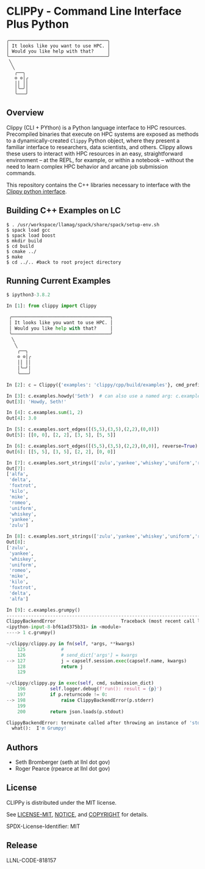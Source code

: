 # CLIPPy - Command Line Interface Plus Python

```
╭────────────────────────────────────╮
│ It looks like you want to use HPC. │ 
│ Would you like help with that?     │
╰────────────────────────────────────╯
 ╲
  ╲
   ╭──╮  
   ⊙ ⊙│╭
   ││ ││
   │╰─╯│
   ╰───╯
```

## Overview

Clippy (CLI + PYthon) is a Python language interface to HPC resources. Precompiled binaries that
execute on HPC systems are exposed as methods to a dynamically-created `Clippy` Python object, where
they present a familiar interface to researchers, data scientists, and others. Clippy allows these
users to interact with HPC resources in an easy, straightforward environment – at the REPL, for
example, or within a notebook – without the need to learn complex HPC behavior and arcane job
submission commands.

This repository contains the C++ libraries necessary to interface with the
[Clippy python interface](https://github.com/LLNL/clippy).

## Building C++ Examples on LC

```console
$ . /usr/workspace/llamag/spack/share/spack/setup-env.sh
$ spack load gcc
$ spack load boost
$ mkdir build
$ cd build
$ cmake ../
$ make
$ cd ../.. #back to root project directory
```

## Running Current Examples

```python
$ ipython3-3.8.2

In [1]: from clippy import Clippy

 ╭────────────────────────────────────╮
 │ It looks like you want to use HPC. │ 
 │ Would you like help with that?     │
 ╰────────────────────────────────────╯
  ╲
   ╲
    ╭──╮  
    ⊙ ⊙│╭
    ││ ││
    │╰─╯│
    ╰───╯

In [2]: c = Clippy({'examples': 'clippy/cpp/build/examples'}, cmd_prefix='', loglevel=0)

In [3]: c.examples.howdy('Seth')  # can also use a named arg: c.examples.howdy(name='Seth')
Out[3]: 'Howdy, Seth!'

In [4]: c.examples.sum(1, 2)
Out[4]: 3.0

In [5]: c.examples.sort_edges([(5,5),(3,5),(2,2),(0,0)])
Out[5]: [[0, 0], [2, 2], [3, 5], [5, 5]]

In [6]: c.examples.sort_edges([(5,5),(3,5),(2,2),(0,0)], reverse=True)
Out[6]: [[5, 5], [3, 5], [2, 2], [0, 0]]

In [7]: c.examples.sort_strings(['zulu','yankee','whiskey','uniform','romeo','mike','kilo','foxtrot','delta','alfa'])
Out[7]: 
['alfa',
 'delta',
 'foxtrot',
 'kilo',
 'mike',
 'romeo',
 'uniform',
 'whiskey',
 'yankee',
 'zulu']

In [8]: c.examples.sort_strings(['zulu','yankee','whiskey','uniform','romeo','mike','kilo','foxtrot','delta','alfa'], reverse=True)
Out[8]: 
['zulu',
 'yankee',
 'whiskey',
 'uniform',
 'romeo',
 'mike',
 'kilo',
 'foxtrot',
 'delta',
 'alfa']

In [9]: c.examples.grumpy()
---------------------------------------------------------------------------
ClippyBackendError                        Traceback (most recent call last)
<ipython-input-8-bf61ad375b31> in <module>
----> 1 c.grumpy()

~/clippy/clippy.py in fn(self, *args, **kwargs)
    125             #
    126             # send_dict['args'] = kwargs
--> 127             j = capself.session.exec(capself.name, kwargs)
    128             return j
    129 

~/clippy/clippy.py in exec(self, cmd, submission_dict)
    196         self.logger.debug(f'run(): result = {p}')
    197         if p.returncode != 0:
--> 198             raise ClippyBackendError(p.stderr)
    199 
    200         return json.loads(p.stdout)

ClippyBackendError: terminate called after throwing an instance of 'std::runtime_error'
  what():  I'm Grumpy!
```

## Authors

- Seth Bromberger (seth at llnl dot gov)
- Roger Pearce (rpearce at llnl dot gov)

## License

CLIPPy is distributed under the MIT license.

See [LICENSE-MIT](LICENSE-MIT), [NOTICE](NOTICE), and [COPYRIGHT](COPYRIGHT) for details.

SPDX-License-Identifier: MIT

## Release

LLNL-CODE-818157
